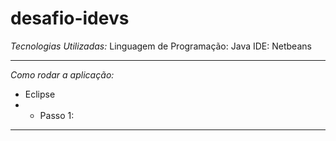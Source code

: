 # desafio-idevs

*Tecnologias Utilizadas:*
Linguagem de Programação: Java
IDE: Netbeans
_________________________________________________________________________________________________________________________________________________________________________
*Como rodar a aplicação:*
- Eclipse
- - Passo 1:
- - - 
